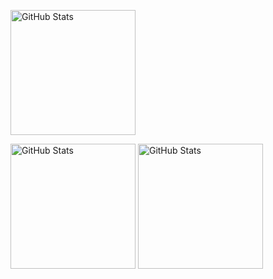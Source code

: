 <p>
  <img 
    align="center" 
    alt="GitHub Stats" 
    height="200" 
    style="padding-right: 10px;" 
    src="http://github-profile-summary-cards.vercel.app/api/cards/profile-details?username=MiguelFerreiira&theme=solarized"  
  />

<img 
      align="center" 
      alt="GitHub Stats" 
      height="200" 
      src="http://github-profile-summary-cards.vercel.app/api/cards/repos-per-language?username=MiguelFerreiira&theme=solarized"
  />
 <img 
      align="center" 
      alt="GitHub Stats" 
      height="200" 
      src="http://github-profile-summary-cards.vercel.app/api/cards/most-commit-language?username=MiguelFerreiira&theme=solarized"
  />


  

</p>
